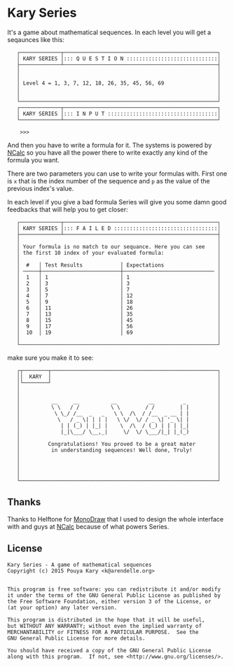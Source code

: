 # Kary Series

It's a game about mathematical sequences. In each level you will get a seqaunces like this:

```
   ┌─────────────┬─────────────────────────────────────────────────┐
   │ KARY SERIES │::: Q U E S T I O N :::::::::::::::::::::::::::::│
   ├─────────────┴─────────────────────────────────────────────────┤
   │                                                               │
   │                                                               │
   │ Level 4 = 1, 3, 7, 12, 18, 26, 35, 45, 56, 69                 │
   │                                                               │
   │                                                               │
   └───────────────────────────────────────────────────────────────┘
   ┌─────────────┬─────────────────────────────────────────────────┐
   │ KARY SERIES │::: I N P U T :::::::::::::::::::::::::::::::::::│
   └─────────────┴─────────────────────────────────────────────────┘

    >>> 
```

And then you have to write a formula for it. The systems is powered by [NCalc](http://ncalc.codeplex.com/) so you have all the power there to write exactly any kind of the formula you want. 

There are two parameters you can use to write your formulas with. First one is `x` that is the index number of the sequence and `p` as the value of the previous index's value. 

In each level if you give a bad formula Series will give you some damn good feedbacks that will help you to get closer:


```
   ┌─────────────┬─────────────────────────────────────────────────┐
   │ KARY SERIES │::: F A I L E D :::::::::::::::::::::::::::::::::│
   ├─────────────┴─────────────────────────────────────────────────┤
   │                                                               │
   │ Your formula is no match to our sequance. Here you can see    │
   │ the first 10 index of your evaluated formula:                 │
   │                                                               │
   │  #   │ Test Results            │ Expectations                 │
   │ ─────┼─────────────────────────┼───────────────────────────── │
   │  1   │ 1                       │ 1                            │
   │  2   │ 3                       │ 3                            │
   │  3   │ 5                       │ 7                            │
   │  4   │ 7                       │ 12                           │
   │  5   │ 9                       │ 18                           │
   │  6   │ 11                      │ 26                           │
   │  7   │ 13                      │ 35                           │
   │  8   │ 15                      │ 45                           │
   │  9   │ 17                      │ 56                           │
   │  10  │ 19                      │ 69                           │
   │                                                               │
   └───────────────────────────────────────────────────────────────┘
```

make sure you make it to see:

```
   ┌┬────────┬─────────────────────────────────────────────────────┐
   ││  KARY  │                                                     │
   │└────────┘                                                     │
   │                                                               │
   │                                                               │
   │          __     __          __          __         _          │
   │          \ \   / /          \ \        / /        | |         │
   │           \ \_/ /__  _   _   \ \  /\  / /__  _ __ | |         │
   │            \   / _ \| | | |   \ \/  \/ / _ \| '_ \| |         │
   │             | | (_) | |_| |    \  /\  / (_) | | | |_|         │
   │             |_|\___/ \__,_|     \/  \/ \___/|_| |_(_)         │
   │                                                               │
   │         Congratulations! You proved to be a great mater       │
   │          in understanding sequences! Well done, Truly!        │
   │                                                               │
   │                                                               │
   │                                                               │
   │                                                               │
   └───────────────────────────────────────────────────────────────┘
```

## Thanks

Thanks to Helftone for [MonoDraw](http://monodraw.helftone.com/) that I used to design the whole interface with and guys at [NCalc](ncalc.codeplex.com) because of what powers Series.

## License

```
Kary Series - A game of mathematical sequences
Copyright (c) 2015 Pouya Kary <k@arendelle.org>


This program is free software: you can redistribute it and/or modify
it under the terms of the GNU General Public License as published by
the Free Software Foundation, either version 3 of the License, or
(at your option) any later version.

This program is distributed in the hope that it will be useful,
but WITHOUT ANY WARRANTY; without even the implied warranty of
MERCHANTABILITY or FITNESS FOR A PARTICULAR PURPOSE.  See the
GNU General Public License for more details.

You should have received a copy of the GNU General Public License
along with this program.  If not, see <http://www.gnu.org/licenses/>.
```
